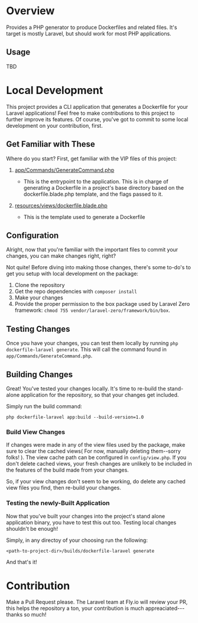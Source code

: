 # Overview

Provides a PHP generator to produce Dockerfiles and related files. It's target is mostly Laravel, but should work for most PHP applications.

## Usage

TBD


# Local Development

This project provides a CLI application that generates a Dockerfile for your Laravel applications! Feel free to make contributions to this project to further improve its features. Of course, you've got to commit to some local development on your contribution, first.

## Get Familiar with These
Where do you start? First, get familiar with the VIP files of this project:
1. [app/Commands/GenerateCommand.php](https://github.com/fly-apps/dockerfile-laravel/blob/d3254571d874b24340d614ff62c931d07495365e/app/Commands/GenerateCommand.php#L8)
    - This is the entrypoint to the application. This is in charge of generating a Dockerfile in a project's base directory based on the dockerfile.blade.php template, and the flags passed to it.

2. [resources/views/dockerfile.blade.php](https://github.com/fly-apps/dockerfile-laravel/blob/d3254571d874b24340d614ff62c931d07495365e/resources/views/dockerfile.blade.php#L1)
    - This is the template used to generate a Dockerfile 


## Configuration
Alright, now that you're familiar with the important files to commit your changes, you can make changes right, right?

Not quite! Before diving into making those changes, there's some to-do's to get you setup with local development on the package:

1. Clone the repository
2. Get the repo dependencies with `composer install`
3. Make your changes
4. Provide the proper permission to the box package used by Laravel Zero framework: `chmod 755 vendor/laravel-zero/framework/bin/box`. 


## Testing Changes

Once you have your changes, you can test them locally by running `php dockerfile-laravel generate`. This will call the command found in `app/Commands/GenerateCommand.php`. 

## Building Changes

Great! You've tested your changes locally. It's time to re-build the stand-alone application for the repository, so that your changes get included. 

Simply run the build command:

```
php dockerfile-laravel app:build --build-version=1.0
```

### Build View Changes 
If changes were made in any of the view files used by the package, make sure to clear the cached views( For now, manually deleting them--sorry folks! ). The view cache path can be configured in `config/view.php`. If you don't delete cached views, your fresh changes are unlikely to be included in the features of the build made from your changes.

So, if your view changes don't seem to be working, do delete any cached view files you find, then re-build your changes.

### Testing the newly-Built Application
Now that you've built your changes into the project's stand alone application binary, you have to test this out too. Testing local changes shouldn't be enough!

Simply, in any directoy of your choosing run the following:
```
<path-to-project-dir>/builds/dockerfile-laravel generate
```

And that's it!

# Contribution

Make a Pull Request please. The Laravel team at Fly.io will review your PR, this helps the repository a ton, your contribution is much appreaciated---thanks so much!